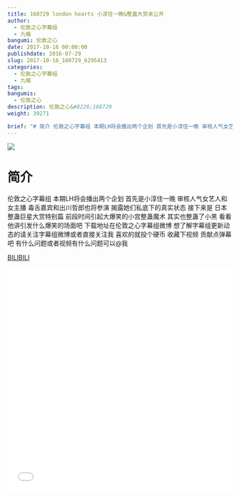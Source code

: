 ```yaml
---
title: 160729 london hearts 小淳住一晚&整蛊大赏未公开
author: 
  - 伦敦之心字幕组
  - 九條
bangumi: 伦敦之心
date: 2017-10-16 00:00:00
publishdate: 2016-07-29
slug: 2017-10-16_160729_6295413
categories: 
  - 伦敦之心字幕组
  - 九條
tags: 
bangumis: 
  - 伦敦之心
description: 伦敦之心&#8226;160729
weight: 39271

brief: "# 简介 伦敦之心字幕组 本期LH将会播出两个企划 首先是小淳住一晚 审核人气女艺人和女主播 毒舌嘉宾和出川哲郎也将参演 揭露她们私底下的真实状态 接下来是 日本整蛊巨星大赏特别篇 前段时间引起大爆笑的小宫整蛊魔术 其实也整蛊了小黑 看看他讲引发什么爆笑的场面吧 下载地址在伦敦之心字幕组微博 想了解字幕组更新动态的请关注字幕组微博或者直接关注我 喜欢的就投个硬币 收藏下视频 贡献点弹幕吧 有什么问题或者视频有什么问题可以@我"
---
```


![](https://i.imgur.com/o3AAGBQ.jpg)

# 简介  
伦敦之心字幕组 本期LH将会播出两个企划 首先是小淳住一晚 审核人气女艺人和女主播 毒舌嘉宾和出川哲郎也将参演 揭露她们私底下的真实状态 接下来是 日本整蛊巨星大赏特别篇 前段时间引起大爆笑的小宫整蛊魔术 其实也整蛊了小黑 看看他讲引发什么爆笑的场面吧 下载地址在伦敦之心字幕组微博 想了解字幕组更新动态的请关注字幕组微博或者直接关注我 喜欢的就投个硬币 收藏下视频 贡献点弹幕吧
有什么问题或者视频有什么问题可以@我

  [BILIBILI](https://www.bilibili.com/video/av6295413/)


<div class="vcontainer">  <iframe class='video' src="//www.bilibili.com/blackboard/player.html?aid=6295413" width="100%" height="500" frameborder="0" allowfullscreen="allowfullscreen"></iframe></div>
